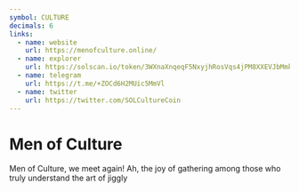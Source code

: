 ```yaml
---
symbol: CULTURE
decimals: 6
links:
  - name: website
    url: https://menofculture.online/
  - name: explorer
    url: https://solscan.io/token/3WXnaXnqeqF5NxyjhRosVqs4jPM8XXEVJbMmkD69pump
  - name: telegram
    url: https://t.me/+ZOCd6H2MUic5MmVl
  - name: twitter
    url: https://twitter.com/SOLCultureCoin
---
```


# Men of Culture

Men of Culture, we meet again! Ah, the joy of gathering among those who truly understand the art of jiggly
